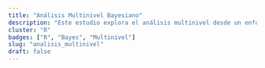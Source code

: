 ```yaml
---
title: "Análisis Multinivel Bayesiano"
description: "Este estudio explora el análisis multinivel desde un enfoque bayesiano para evaluar la variabilidad del rendimiento en matemáticas entre 10 centros educativos."
cluster: "R"
badges: ["R", "Bayes", "Multinivel"]
slug: "analisis_multinivel"
draft: false
---
```

